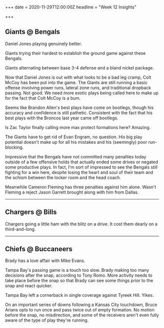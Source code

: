 +++
date = 2020-11-29T12:00:00Z
headline = "Week 12 Insights"

+++
## Giants @ Bengals

Daniel Jones playing genuinely better.

Giants trying their hardest to establish the ground game against these Bengals. 

Giants alternating between base 3-4 defense and a bland nickel package.

Now that Daniel Jones is out with what looks to be a bad leg cramp, Colt McCoy has been put into the game. The Giants are still running a basic offense involving power runs, lateral zone runs, and traditional dropback passing. Not good. We need more exotic plays being called here to make up for the fact that Colt McCoy is a bum.

Seems like Brandon Allen's best plays have come on bootlegs, though his accuracy and confidence is still pathetic. Consistent with the fact that his best plays with the Broncos last year came off bootlegs.

Is Zac Taylor finally calling more max protect formations here? Amazing.

The Giants have to get rid of Evan Engram, no question. His big play potential doesn't make up for all his mistakes and his (seemingly) poor run-blocking.

Impressive that the Bengals have not committed many penalties today outside of a few offensive holds that actually ended some drives or negated some productive plays. In fact, I'm sort of impressed to see the Bengals still fighting for a win here, despite losing the heart and soul of their team and the schism between the locker room and the head coach. 

Meanwhile Cameron Fleming has three penalties against him alone. Wasn't Fleming a reject Jason Garrett brought along with him from Dallas.

***

## Chargers @ Bills

Chargers going a little ham with the blitz on a drive. It cost them dearly on a third-and-long.

***

## Chiefs @ Buccaneers

Brady has a love affair with Mike Evans.

Tampa Bay's passing game is a touch too slow. Brady making too many decisions after the snap, according to Tony Romo. More activity needs to take place before the snap so that Brady can see some things prior to the snap and react quicker.

Tampa Bay left a cornerback in single coverage against Tyreek Hill. Yikes. 

On an important series of downs following a Kansas City touchdown, Bruce Arians opts to run once and pass twice out of empty formation. No motion before the snap, no misdirection, and some of the receivers aren't even fully aware of the type of play they're running.